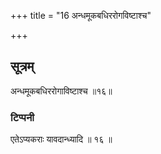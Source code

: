 +++
title = "16 अन्धमूकबधिररोगविष्टाश्च"

+++
## सूत्रम्
अन्धमूकबधिररोगाविष्टाश्च ॥१६॥
### टिप्पनी
एतेऽप्यकराः यावदान्ध्यादि ॥ १६ ॥  
